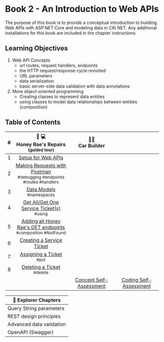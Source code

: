 # Book 2 - An Introduction to Web APIs
The purpose of this book is to provide a conceptual introduction to building Web APIs with ASP.NET Core and modeling data in C#/.NET. Any additional installations for this book are included in the chapter instructions.

## Learning Objectives

1. Web API Concepts
    <ul>
        <li>url routes, request handlers, endpoints</li>
        <li>the HTTP request/response cycle revisited</li>
        <li>URL parameters</li>
        <li>data serialization</li>
        <li>basic server-side data validation with data annotations</li>
    </ul>
1. More object-oriented programming
    <ul>
        <li>Creating classes to represent data entities</li>
        <li>using classes to model data relationships between entities (composition)</li>
    </ul>

## Table of Contents

|#|🍯 💻<br>  Honey Rae's Repairs<br> <sub>(guided tour)</sub> |🚙🚗 <br>Car Builder | |
|:-:|:-:|:-:|:-:|
|1|[Setup for Web APIs](./chapters/web-api-setup.md)|||
|2|[Making Requests with Postman](./chapters/testing-web-api.md)  <br><sub style="font-size: 0.85rem;">#debugging #endpoints #routes #handlers</sub>|||
|3|[Data Models](./chapters/defining-types-honey-raes.md) <br><sub style="font-size: 0.85rem;">#namespaces</sub>||| 
|4|[Get All/Get One Service Ticket(s)](./chapters/honey-raes-get-tickets.md) <br><sub style="font-size: 0.85rem;">#using</sub>|||
|5|[Adding all Honey Rae's GET endpoints](./chapters/honey-raes-get-emps-cust.md)<br><sub style="font-size: 0.85rem;">#composition #NotFound</sub>|||
|6| [Creating a Service Ticket]() |||
|7| [Assigning a Ticket]() <br><sub style="font-size: 0.85rem;">#put</sub>||
|8| [Deleting a Ticket]() <br><sub style="font-size: 0.85rem;">#delete</sub>||
|||[Concept Self-Assessment]()|[Coding Self-Assessment]()|

|:compass: Explorer Chapters|
|--|
|Query String parameters|
|REST design principles|
|Advanced data validation|
|OpenAPI (Swagger)|
